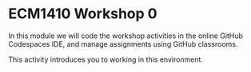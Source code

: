 # ECM1410 Workshop 0

In this module we will code the workshop activities in the online GitHub Codespaces IDE, and manage assignments using GitHub classrooms.

This activity introduces you to working in this environment. 